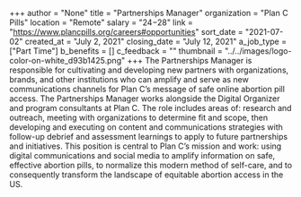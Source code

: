 +++
author = "None"
title = "Partnerships Manager"
organization = "Plan C Pills"
location = "Remote"
salary = "$24-$28"
link = "https://www.plancpills.org/careers#opportunities"
sort_date = "2021-07-02"
created_at = "July 2, 2021"
closing_date = "July 12, 2021"
a_job_type = ["Part Time"]
b_benefits = []
c_feedback = ""
thumbnail = "../../images/logo-color-on-white_d93b1425.png"
+++
The Partnerships Manager is responsible for cultivating and developing new partners with organizations, brands, and other institutions who can amplify and serve as new communications channels for Plan C’s message of safe online abortion pill access. The Partnerships Manager works alongside the Digital Organizer and program consultants at Plan C. The role includes areas of: research and outreach, meeting with organizations to determine fit and scope, then developing and executing on content and communications strategies with follow-up debrief and assessment learnings to apply to future partnerships and initiatives. This position is central to Plan C’s mission and work: using digital communications and social media to amplify information on safe, effective abortion pills, to normalize this modern method of self-care, and to consequently transform the landscape of equitable abortion access in the US. 